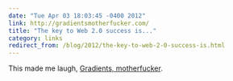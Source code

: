 ```yaml
---
date: "Tue Apr 03 18:03:45 -0400 2012"
link: http://gradientsmotherfucker.com/
title: "The key to Web 2.0 success is..."
category: links
redirect_from: /blog/2012/the-key-to-web-2-0-success-is.html
---
```


This made me laugh, [Gradients, motherfucker](http://gradientsmotherfucker.com/).
